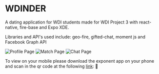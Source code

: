 # WDINDER
A dating application for WDI students made for WDI Project 3 with react-native, fire-base and Expo XDE.

Libraries and API's used include: geo-fire, gifted-chat, moment js and Facebook Graph API


![Profile Page](/images/Profile.png)
![Match Page](/images/Match.png)
![Chat Page](/images/Chat.png)

To view on your mobile please download the exponent app on your phone and scan in the qr code at the following [link](https://exp.host/@jheepark/wdidatr): 💫
